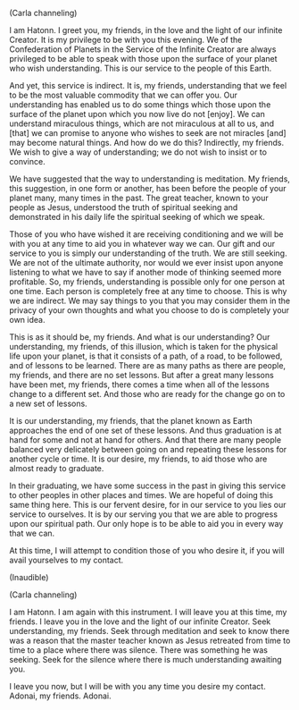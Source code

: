 <p class="channel-type">(Carla channeling)</p>
<p>I am Hatonn. I greet you, my friends, in the love and the light of our infinite Creator. It is my privilege to be with you this evening. We of the Confederation of Planets in the Service of the Infinite Creator are always privileged to be able to speak with those upon the surface of your planet who wish understanding. This is our service to the people of this Earth.</p>
<p>And yet, this service is indirect. It is, my friends, understanding that we feel to be the most valuable commodity that we can offer you. Our understanding has enabled us to do some things which those upon the surface of the planet upon which you now live do not [enjoy]. We can understand miraculous things, which are not miraculous at all to us, and [that] we can promise to anyone who wishes to seek are not miracles [and] may become natural things. And how do we do this? Indirectly, my friends. We wish to give a way of understanding; we do not wish to insist or to convince.</p>
<p>We have suggested that the way to understanding is meditation. My friends, this suggestion, in one form or another, has been before the people of your planet many, many times in the past. The great teacher, known to your people as Jesus, understood the truth of spiritual seeking and demonstrated in his daily life the spiritual seeking of which we speak.</p>
<p>Those of you who have wished it are receiving conditioning and we will be with you at any time to aid you in whatever way we can. Our gift and our service to you is simply our understanding of the truth. We are still seeking. We are not of the ultimate authority, nor would we ever insist upon anyone listening to what we have to say if another mode of thinking seemed more profitable. So, my friends, understanding is possible only for one person at one time. Each person is completely free at any time to choose. This is why we are indirect. We may say things to you that you may consider them in the privacy of your own thoughts and what you choose to do is completely your own idea.</p>
<p>This is as it should be, my friends. And what is our understanding? Our understanding, my friends, of this illusion, which is taken for the physical life upon your planet, is that it consists of a path, of a road, to be followed, and of lessons to be learned. There are as many paths as there are people, my friends, and there are no set lessons. But after a great many lessons have been met, my friends, there comes a time when all of the lessons change to a different set. And those who are ready for the change go on to a new set of lessons.</p>
<p>It is our understanding, my friends, that the planet known as Earth approaches the end of one set of these lessons. And thus graduation is at hand for some and not at hand for others. And that there are many people balanced very delicately between going on and repeating these lessons for another cycle or time. It is our desire, my friends, to aid those who are almost ready to graduate.</p>
<p>In their graduating, we have some success in the past in giving this service to other peoples in other places and times. We are hopeful of doing this same thing here. This is our fervent desire, for in our service to you lies our service to ourselves. It is by our serving you that we are able to progress upon our spiritual path. Our only hope is to be able to aid you in every way that we can.</p>
<p>At this time, I will attempt to condition those of you who desire it, if you will avail yourselves to my contact.</p>
<p class="comment">(Inaudible)</p>
<p class="channel-type">(Carla channeling)</p>
<p>I am Hatonn. I am again with this instrument. I will leave you at this time, my friends. I leave you in the love and the light of our infinite Creator. Seek understanding, my friends. Seek through meditation and seek to know there was a reason that the master teacher known as Jesus retreated from time to time to a place where there was silence. There was something he was seeking. Seek for the silence where there is much understanding awaiting you.</p>
<p>I leave you now, but I will be with you any time you desire my contact. Adonai, my friends. Adonai.</p>